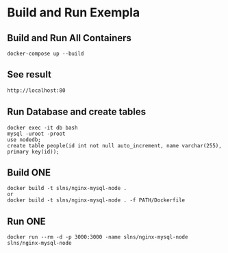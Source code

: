 # Build and Run Exempla

## Build and Run All Containers

```docker
docker-compose up --build
```

## See result 
```html
http://localhost:80
```

## Run Database and create tables 

```docker
docker exec -it db bash
mysql -uroot -proot
use nodedb;
create table people(id int not null auto_increment, name varchar(255), primary key(id));
```

## Build ONE

```docker
docker build -t slns/nginx-mysql-node .
or
docker build -t slns/nginx-mysql-node . -f PATH/Dockerfile
```

## Run ONE

```docker
docker run --rm -d -p 3000:3000 -name slns/nginx-mysql-node slns/nginx-mysql-node
```

